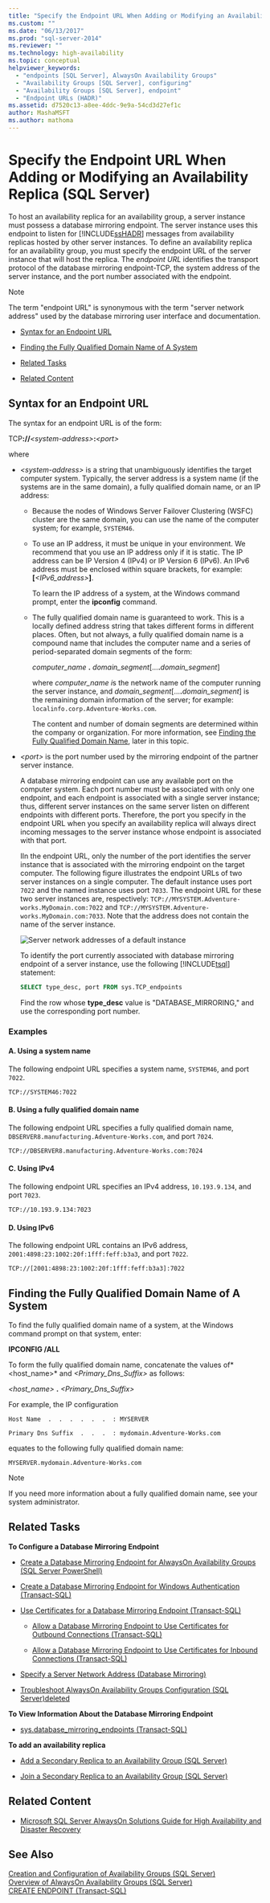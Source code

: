 ```yaml
---
title: "Specify the Endpoint URL When Adding or Modifying an Availability Replica (SQL Server) | Microsoft Docs"
ms.custom: ""
ms.date: "06/13/2017"
ms.prod: "sql-server-2014"
ms.reviewer: ""
ms.technology: high-availability
ms.topic: conceptual
helpviewer_keywords: 
  - "endpoints [SQL Server], AlwaysOn Availability Groups"
  - "Availability Groups [SQL Server], configuring"
  - "Availability Groups [SQL Server], endpoint"
  - "Endpoint URLs (HADR)"
ms.assetid: d7520c13-a8ee-4ddc-9e9a-54cd3d27ef1c
author: MashaMSFT
ms.author: mathoma
---
```

# Specify the Endpoint URL When Adding or Modifying an Availability Replica (SQL Server)
  To host an availability replica for an availability group, a server instance must possess a database mirroring endpoint. The server instance uses this endpoint to listen for [!INCLUDE[ssHADR](../../../includes/sshadr-md.md)] messages from availability replicas hosted by other server instances. To define an availability replica for an availability group, you must specify the endpoint URL of the server instance that will host the replica. The *endpoint URL* identifies the transport protocol of the database mirroring endpoint-TCP, the system address of the server instance, and the port number associated with the endpoint.  
  
> [!NOTE]  
>  The term "endpoint URL" is synonymous with the term "server network address" used by the database mirroring user interface and documentation.  
  
-   [Syntax for an Endpoint URL](#SyntaxOfURL)  
  
-   [Finding the Fully Qualified Domain Name of A System](#Finding_FQDN)  
  
-   [Related Tasks](#RelatedTasks)  
  
-   [Related Content](#RelatedContent)  
  
##  <a name="SyntaxOfURL"></a> Syntax for an Endpoint URL  
 The syntax for an endpoint URL is of the form:  
  
 TCP<strong>://</strong>*\<system-address>*<strong>:</strong>*\<port>*  
  
 where  
  
-   *\<system-address>* is a string that unambiguously identifies the target computer system. Typically, the server address is a system name (if the systems are in the same domain), a fully qualified domain name, or an IP address:  
  
    -   Because the nodes of Windows Server Failover Clustering (WSFC) cluster are the same domain, you can use the name of the computer system; for example, `SYSTEM46`.  
  
    -   To use an IP address, it must be unique in your environment. We recommend that you use an IP address only if it is static. The IP address can be IP Version 4 (IPv4) or IP Version 6 (IPv6). An IPv6 address must be enclosed within square brackets, for example: **[**_<IPv6_address>_**]**.  
  
         To learn the IP address of a system, at the Windows command prompt, enter the **ipconfig** command.  
  
    -   The fully qualified domain name is guaranteed to work. This is a locally defined address string that takes different forms in different places. Often, but not always, a fully qualified domain name is a compound name that includes the computer name and a series of period-separated domain segments of the form:  
  
         _computer_name_ **.** _domain_segment_[...**.**_domain_segment_]  
  
         where *computer_name i*s the network name of the computer running the server instance, and *domain_segment*[...**.**_domain_segment_] is the remaining domain information of the server; for example: `localinfo.corp.Adventure-Works.com`.  
  
         The content and number of domain segments are determined within the company or organization. For more information, see [Finding the Fully Qualified Domain Name](#Finding_FQDN), later in this topic.  
  
-   *\<port>* is the port number used by the mirroring endpoint of the partner server instance.  
  
     A database mirroring endpoint can use any available port on the computer system. Each port number must be associated with only one endpoint, and each endpoint is associated with a single server instance; thus, different server instances on the same server listen on different endpoints with different ports. Therefore, the port you specify in the endpoint URL when you specify an availability replica will always direct incoming messages to the server instance whose endpoint is associated with that port.  
  
     IIn the endpoint URL, only the number of the port identifies the server instance that is associated with the mirroring endpoint on the target computer. The following figure illustrates the endpoint URLs of two server instances on a single computer. The default instance uses port `7022` and the named instance uses port `7033`. The endpoint URL for these two server instances are, respectively: `TCP://MYSYSTEM.Adventure-works.MyDomain.com:7022` and `TCP://MYSYSTEM.Adventure-works.MyDomain.com:7033`. Note that the address does not contain the name of the server instance.  
  
     ![Server network addresses of a default instance](../../media/dbm-2-instances-ports-1-system.gif "Server network addresses of a default instance")  
  
     To identify the port currently associated with database mirroring endpoint of a server instance, use the following [!INCLUDE[tsql](../../../includes/tsql-md.md)] statement:  
  
    ```sql
    SELECT type_desc, port FROM sys.TCP_endpoints  
    ```  
  
     Find the row whose **type_desc** value is "DATABASE_MIRRORING," and use the corresponding port number.  
  
### Examples  
  
#### A. Using a system name  
 The following endpoint URL specifies a system name, `SYSTEM46`, and port `7022`.  
  
 `TCP://SYSTEM46:7022`  
  
#### B. Using a fully qualified domain name  
 The following endpoint URL specifies a fully qualified domain name, `DBSERVER8.manufacturing.Adventure-Works.com`, and port `7024`.  
  
 `TCP://DBSERVER8.manufacturing.Adventure-Works.com:7024`  
  
#### C. Using IPv4  
 The following endpoint URL specifies an IPv4 address, `10.193.9.134`, and port `7023`.  
  
 `TCP://10.193.9.134:7023`  
  
#### D. Using IPv6  
 The following endpoint URL contains an IPv6 address, `2001:4898:23:1002:20f:1fff:feff:b3a3`, and port `7022`.  
  
 `TCP://[2001:4898:23:1002:20f:1fff:feff:b3a3]:7022`  
  
##  <a name="Finding_FQDN"></a> Finding the Fully Qualified Domain Name of A System  
 To find the fully qualified domain name of a system, at the Windows command prompt on that system, enter:  
  
 **IPCONFIG /ALL**  
  
 To form the fully qualified domain name, concatenate the values of*<host_name>* and *<Primary_Dns_Suffix>* as follows:  
  
 _<host_name>_ **.** _<Primary_Dns_Suffix>_  
  
 For example, the IP configuration  
  
 `Host Name  .  .  .  .  .  .  : MYSERVER`  
  
 `Primary Dns Suffix  .  .  .  : mydomain.Adventure-Works.com`  
  
 equates to the following fully qualified domain name:  
  
 `MYSERVER.mydomain.Adventure-Works.com`  
  
> [!NOTE]  
>  If you need more information about a fully qualified domain name, see your system administrator.  
  
##  <a name="RelatedTasks"></a> Related Tasks  
 **To Configure a Database Mirroring Endpoint**  
  
-   [Create a Database Mirroring Endpoint for AlwaysOn Availability Groups &#40;SQL Server PowerShell&#41;](database-mirroring-always-on-availability-groups-powershell.md)  
  
-   [Create a Database Mirroring Endpoint for Windows Authentication &#40;Transact-SQL&#41;](../../database-mirroring/create-a-database-mirroring-endpoint-for-windows-authentication-transact-sql.md)  
  
-   [Use Certificates for a Database Mirroring Endpoint &#40;Transact-SQL&#41;](../../database-mirroring/use-certificates-for-a-database-mirroring-endpoint-transact-sql.md)  
  
    -   [Allow a Database Mirroring Endpoint to Use Certificates for Outbound Connections &#40;Transact-SQL&#41;](../../database-mirroring/database-mirroring-use-certificates-for-outbound-connections.md)  
  
    -   [Allow a Database Mirroring Endpoint to Use Certificates for Inbound Connections &#40;Transact-SQL&#41;](../../database-mirroring/database-mirroring-use-certificates-for-inbound-connections.md)  
  
-   [Specify a Server Network Address &#40;Database Mirroring&#41;](../../database-mirroring/specify-a-server-network-address-database-mirroring.md)  
  
-   [Troubleshoot AlwaysOn Availability Groups Configuration &#40;SQL Server&#41;deleted](troubleshoot-always-on-availability-groups-configuration-sql-server.md)  
  
 **To View Information About the Database Mirroring Endpoint**  
  
-   [sys.database_mirroring_endpoints &#40;Transact-SQL&#41;](/sql/relational-databases/system-catalog-views/sys-database-mirroring-endpoints-transact-sql)  
  
 **To add an availability replica**  
  
-   [Add a Secondary Replica to an Availability Group &#40;SQL Server&#41;](add-a-secondary-replica-to-an-availability-group-sql-server.md)  
  
-   [Join a Secondary Replica to an Availability Group &#40;SQL Server&#41;](join-a-secondary-replica-to-an-availability-group-sql-server.md)  
  
##  <a name="RelatedContent"></a> Related Content  
  
-   [Microsoft SQL Server AlwaysOn Solutions Guide for High Availability and Disaster Recovery](https://go.microsoft.com/fwlink/?LinkId=227600)  
  
## See Also  
 [Creation and Configuration of Availability Groups &#40;SQL Server&#41;](creation-and-configuration-of-availability-groups-sql-server.md)   
 [Overview of AlwaysOn Availability Groups &#40;SQL Server&#41;](overview-of-always-on-availability-groups-sql-server.md)   
 [CREATE ENDPOINT &#40;Transact-SQL&#41;](/sql/t-sql/statements/create-endpoint-transact-sql)  
